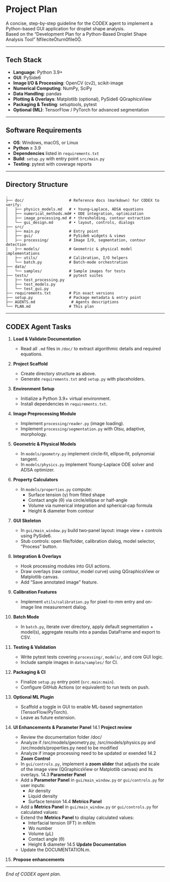 # Project Plan

A concise, step-by-step guideline for the CODEX agent to implement a Python-based GUI application for droplet shape analysis.\
Based on the “Development Plan for a Python-Based Droplet Shape Analysis Tool” fileciteturn0file0.

---

## Tech Stack

- **Language**: Python 3.9+
- **GUI**: PySide6
- **Image I/O & Processing**: OpenCV (cv2), scikit-image
- **Numerical Computing**: NumPy, SciPy
- **Data Handling**: pandas
- **Plotting & Overlays**: Matplotlib (optional), PySide6 QGraphicsView
- **Packaging & Testing**: setuptools, pytest
- **Optional (ML)**: TensorFlow / PyTorch for advanced segmentation

---

## Software Requirements

- **OS**: Windows, macOS, or Linux
- **Python** ≥ 3.9
- **Dependencies** listed in `requirements.txt`
- **Build**: `setup.py` with entry point `src/main.py`
- **Testing**: pytest with coverage reports

---

## Directory Structure

```
.
├── doc/                    # Reference docs (markdown) for CODEX to verify:
│   ├── physics_models.md   # • Young–Laplace, ADSA equations
│   ├── numerical_methods.md# • ODE integration, optimization
│   ├── image_processing.md # • thresholding, contour extraction
│   └── gui_design.md       # • layout, controls, dialogs
├── src/
│   ├── main.py             # Entry point
│   ├── gui/                # PySide6 widgets & views
│   ├── processing/         # Image I/O, segmentation, contour detection
│   ├── models/             # Geometric & physical model implementations
│   ├── utils/              # Calibration, I/O helpers
│   └── batch.py            # Batch‐mode orchestration
├── data/
│   └── samples/            # Sample images for tests
├── tests/                  # pytest suites
│   ├── test_processing.py
│   ├── test_models.py
│   └── test_gui.py
├── requirements.txt        # Pin exact versions
├── setup.py                # Package metadata & entry point
├── AGENTS.md                # Agents descriptions
└── PLAN.md                 # This plan
```

---

## CODEX Agent Tasks

1. **Load & Validate Documentation**

   - Read all `.md` files in `/doc/` to extract algorithmic details and required equations.

2. **Project Scaffold**

   - Create directory structure as above.
   - Generate `requirements.txt` and `setup.py` with placeholders.

3. **Environment Setup**

   - Initialize a Python 3.9+ virtual environment.
   - Install dependencies in `requirements.txt`.

4. **Image Preprocessing Module**

   <!-- Completed by Codex -->

   - Implement `processing/reader.py` (image loading).
   - Implement `processing/segmentation.py` with Otsu, adaptive, morphology.

5. **Geometric & Physical Models**

   <!-- Completed by Codex -->

   - In `models/geometry.py` implement circle‐fit, ellipse‐fit, polynomial tangent.
   - In `models/physics.py` implement Young–Laplace ODE solver and ADSA optimizer.

6. **Property Calculators**

   <!-- Completed by Codex -->

   - In `models/properties.py` compute:
     - Surface tension (γ) from fitted shape
     - Contact angle (θ) via circle/ellipse or half-angle
     - Volume via numerical integration and spherical‐cap formula
     - Height & diameter from contour

7. **GUI Skeleton**

   <!-- Completed by Codex -->

   - In `gui/main_window.py` build two‐panel layout: image view + controls using PySide6.
   - Stub controls: open file/folder, calibration dialog, model selector, “Process” button.

8. **Integration & Overlays**

   <!-- Completed by Codex -->

   - Hook processing modules into GUI actions.
   - Draw overlays (raw contour, model curve) using QGraphicsView or Matplotlib canvas.
   - Add “Save annotated image” feature.

9. **Calibration Features**

   <!-- Completed by Codex -->

   - Implement `utils/calibration.py` for pixel-to-mm entry and on-image line measurement dialog.

10. **Batch Mode**

    <!-- Completed by Codex -->

    - In `batch.py`, iterate over directory, apply default segmentation + model(s), aggregate results into a pandas DataFrame and export to CSV.

11. **Testing & Validation**

    <!-- Completed by Codex -->

    - Write pytest tests covering `processing/`, `models/`, and core GUI logic.
    - Include sample images in `data/samples/` for CI.

12. **Packaging & CI**

    <!-- Completed by Codex -->

    - Finalize `setup.py` entry point (`src.main:main`).
    - Configure GitHub Actions (or equivalent) to run tests on push.

13. **Optional ML Plugin**

    <!-- Completed by Codex -->

    - Scaffold a toggle in GUI to enable ML-based segmentation (TensorFlow/PyTorch).
    - Leave as future extension.

14. **UI Enhancements & Parameter Panel**
14.1 **Project review**
    - Review the documentation folder /doc/
    - Analyze if /src/models/geometry.py, /src/models/physics.py and /src/models/properties.py need to be modified
    - Analyze if image processing need to be updated or exended
14.2 **Zoom Control**
    - In `gui/controls.py`, implement a **zoom slider** that adjusts the scale of the image view (QGraphicsView or Matplotlib canvas) and its overlays.
14.3 **Parameter Panel**
    - Add a **Parameter Panel** in `gui/main_window.py` or `gui/controls.py` for user inputs:
      - Air density
      - Liquid density
      - Surface tension
14.4 **Metrics Panel**
    - Add a **Metrics Panel** in `gui/main_window.py` or `gui/controls.py` for calculated values:
    - Extend the **Metrics Panel** to display calculated values:
      - Interfacial tension (IFT) in mN/m
      - Wo number
      - Volume (µL)
      - Contact angle (θ)
      - Height & diameter
14.5 **Update Documentation**
    - Update the DOCUMENTATION.m.    

15. **Propose enhancements**
---

*End of CODEX agent plan.*

